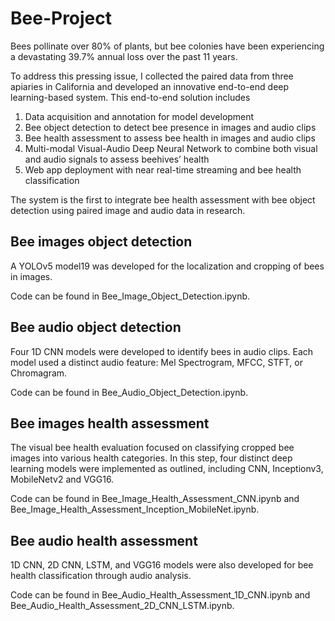 # Bee-Project


Bees pollinate over 80% of plants, but bee colonies have been experiencing a devastating 39.7% annual loss over the past 11 years. 

To address this pressing issue, I collected the paired data from three apiaries in California and developed an innovative end-to-end deep learning-based system. This end-to-end solution includes 

1. Data acquisition and annotation for model development 
2. Bee object detection to detect bee presence in images and audio clips
3. Bee health assessment to assess bee health in images and audio clips
4. Multi-modal Visual-Audio Deep Neural Network to combine both visual and audio signals to assess beehives’ health
5. Web app deployment with near real-time streaming and bee health classification

The system is the first to integrate bee health assessment with bee object detection using paired image and audio data in research.

## Bee images object detection

A YOLOv5 model19 was developed for the localization and cropping of bees in images.

Code can be found in Bee_Image_Object_Detection.ipynb.

## Bee audio object detection

Four 1D CNN models were developed to identify bees in audio clips. Each model used a distinct audio feature:
Mel Spectrogram, MFCC, STFT, or Chromagram. 

Code can be found in Bee_Audio_Object_Detection.ipynb.

## Bee images health assessment

The visual bee health evaluation focused on classifying cropped bee images into various health categories. In this
step, four distinct deep learning models were implemented as outlined, including CNN, Inceptionv3, MobileNetv2 and VGG16.

Code can be found in Bee_Image_Health_Assessment_CNN.ipynb and Bee_Image_Health_Assessment_Inception_MobileNet.ipynb.

## Bee audio health assessment

1D CNN, 2D CNN, LSTM, and VGG16 models were also developed for bee health classification through audio analysis.

Code can be found in Bee_Audio_Health_Assessment_1D_CNN.ipynb and Bee_Audio_Health_Assessment_2D_CNN_LSTM.ipynb.



